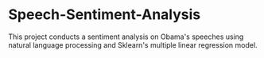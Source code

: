 # Speech-Sentiment-Analysis
This project conducts a sentiment analysis on Obama's speeches using natural language processing and Sklearn's multiple linear regression model.
